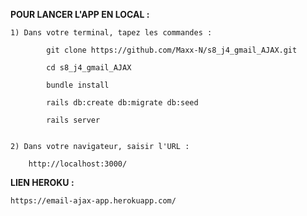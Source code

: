 **__POUR LANCER L'APP EN LOCAL :__**

    1) Dans votre terminal, tapez les commandes :

            git clone https://github.com/Maxx-N/s8_j4_gmail_AJAX.git

            cd s8_j4_gmail_AJAX
            
            bundle install

            rails db:create db:migrate db:seed

            rails server


    2) Dans votre navigateur, saisir l'URL :

        http://localhost:3000/


**__LIEN HEROKU :__**

    https://email-ajax-app.herokuapp.com/
